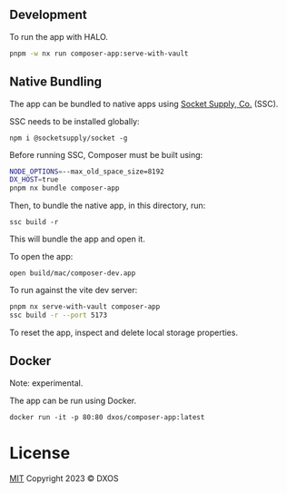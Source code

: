 ## Development

To run the app with HALO.

```bash
pnpm -w nx run composer-app:serve-with-vault
```

## Native Bundling

The app can be bundled to native apps using [Socket Supply, Co.](https://socketsupply.co/) (SSC).

SSC needs to be installed globally:

`npm i @socketsupply/socket -g`

Before running SSC, Composer must be built using:

```bash
NODE_OPTIONS=--max_old_space_size=8192
DX_HOST=true
pnpm nx bundle composer-app
```

Then, to bundle the native app, in this directory, run:

`ssc build -r`

This will bundle the app and open it.

To open the app:

`open build/mac/composer-dev.app`

To run against the vite dev server:

```bash
pnpm nx serve-with-vault composer-app
ssc build -r --port 5173
```
To reset the app, inspect and delete local storage properties.

## Docker
Note: experimental.

The app can be run using Docker.

`docker run -it -p 80:80 dxos/composer-app:latest`

# License
[MIT](https://github.com/dxos/dxos/blob/main/LICENSE) Copyright 2023 © DXOS

